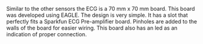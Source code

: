Similar to the other sensors the ECG is a 70 mm x 70 mm board. This board was developed using EAGLE. The design is very simple. It has a slot that perfectly fits a Sparkfun ECG Pre-amplifier board. Pinholes are added to the walls of the board for easier wiring. This board also has an led as an indication of proper connection.

